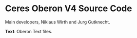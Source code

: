 # Ceres Oberon V4 Source Code

Main developers, Niklaus Wirth and Jurg Gutknecht.

**Text**: Oberon Text files.
